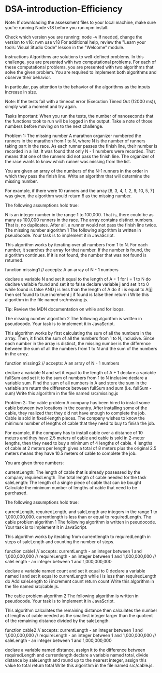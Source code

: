 # DSA-introduction-Efficiency

Note: If downloading the assessment files to your local machine, make sure you're running Node v18 before you run npm install.

Check which version you are running: node -v
If needed, change the version to v18: nvm use v18
For additional help, review the "Learn your tools: Visual Studio Code" lesson in the "Welcome" module.

Instructions
Algorithms are solutions to well-defined problems. In this challenge, you are presented with two computational problems. For each of these computational problems, you are presented with two algorithms that solve the given problem. You are required to implement both algorithms and observe their behavior.

In particular, pay attention to the behavior of the algorithms as the inputs increase in size.

Note: If the tests fail with a timeout error (Execution Timed Out (12000 ms)), simply wait a moment and try again.

Tasks
Important: When you run the tests, the number of nanoseconds that the functions took to run will be logged in the output. Take a note of those numbers before moving on to the next challenge.

Problem 1: The missing number
A marathon organizer numbered the runners in the marathon from 1 to N, where N is the number of runners taking part in the race. As each runner passes the finish line, their number is recorded in a list. It was found that only N - 1 numbers were recorded. That means that one of the runners did not pass the finish line. The organizer of the race wants to know which runner was missing from the list.

You are given an array of the numbers of the N-1 runners in the order in which they pass the finish line. Write an algorithm that will determine the missing number.

For example, if there were 10 runners and the array [8, 3, 4, 1, 2, 9, 10, 5, 7] was given, the algorithm would return 6 as the missing number.

The following assumptions hold true:

N is an integer number in the range 1 to 100,000. That is, there could be as many as 100,000 runners in the race.
The array contains distinct numbers. That is, no duplicates. After all, a runner would not pass the finish line twice.
The missing number algorithm 1
The following algorithm is written in pseudocode. Your task is to implement it in JavaScript.

This algorithm works by iterating over all numbers from 1 to N. For each number, it searches the array for that number. If the number is found, the algorithm continues. If it is not found, the number that was not found is returned.

function missing1
  // accepts: A an array of N - 1 numbers

  declare a variable N and set it equal to the length of A + 1
  for i = 1 to N do
    declare variable found and set it to false
    declare variable j and set it to 0
     while found is false AND j is less than the length of A do
      if i is equal to A[j] then
        set found to true
      increment j
    if found is false then
      return i
Write this algorithm in the file named src/missing.js.

Tip: Review the MDN documentation on while and for loops.

The missing number algorithm 2
The following algorithm is written in pseudocode. Your task is to implement it in JavaScript.

This algorithm works by first calculating the sum of all the numbers in the array. Then, it finds the sum of all the numbers from 1 to N, inclusive. Since each number in the array is distinct, the missing number is the difference between the sum of all the numbers from 1 to N and the sum of the numbers in the array.

function missing2
  // accepts: A an array of N - 1 numbers

  declare a variable N and set it equal to the length of A + 1
  declare a variable fullSum and set it to the sum of numbers from 1 to N inclusive
  declare a variable sum. Find the sum of all numbers in A and store the sum in the variable sm
  return the difference between fullSum and sum (i.e. fullSum - sum)
Write this algorithm in the file named src/missing.js

Problem 2: The cable problem
A company has been hired to install some cable between two locations in the country. After installing some of the cable, they realized that they did not have enough to complete the job. Cable is sold in fixed-length pieces. The company wishes to know the minimum number of lengths of cable that they need to buy to finish the job.

For example, if the company has to install cable over a distance of 10 meters and they have 2.5 meters of cable and cable is sold in 2-meter lengths, then they need to buy a minimum of 4 lengths of cable. 4 lengths of cable at 2 meters per length gives a total of 8 meters plus the original 2.5 meters means they have 10.5 meters of cable to complete the job.

You are given three numbers:

currentLength: The length of cable that is already possessed by the company
requiredLength: The total length of cable needed for the task
saleLength: The length of a single piece of cable that can be bought
Calculate the minimum number of lengths of cable that need to be purchased.

The following assumptions hold true:

currentLength, requiredLength, and saleLength are integers in the range 1 to 1,000,000,000.
currentlength is less than or equal to requiredLength.
The cable problem algorithm 1
The following algorithm is written in pseudocode. Your task is to implement it in JavaScript.

This algorithm works by iterating from currentlength to requiredLength in steps of saleLength and counting the number of steps.

 function cable1
   // accepts: currentLength - an integer between 1 and 1,000,000,000
   //          requireLength - an integer between 1 and 1,000,000,000
   //          saleLength - an integer between 1 and 1,000,000,000

   declare a variable named count and set it equal to 0
   declare a variable named i and set it equal to currentLength
   while i is less than requiredLength do
       Add saleLength to i
       increment count
   return count
Write this algorithm in the file named src/cable.js.

The cable problem algorithm 2
The following algorithm is written in pseudocode. Your task is to implement it in JavaScript.

This algorithm calculates the remaining distance then calculates the number of lengths of cable needed as the smallest integer larger than the quotient of the remaining distance divided by the saleLength.

function cable2
   // accepts: currentLength - an integer between 1 and 1,000,000,000
   //          requireLength - an integer between 1 and 1,000,000,000
   //          saleLength - an integer between 1 and 1,000,000,000

   declare a variable named distance, assign it to the difference between requiredLength and currentlength
   declare a variable named total, 
   divide distance by saleLength and round up to the nearest integer, assign this value to total
   return total
Write this algorithm in the file named src/cable.js.
